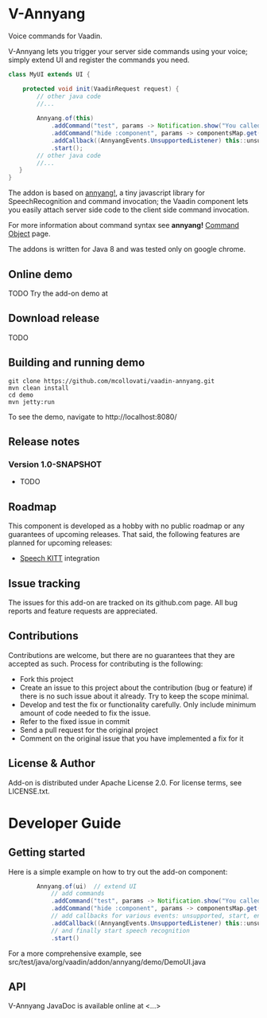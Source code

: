 # V-Annyang

Voice commands for Vaadin.
 
V-Annyang lets you trigger your server side commands using your voice; 
simply extend UI and register the commands you need.
   
```java
class MyUI extends UI {

    protected void init(VaadinRequest request) {
        // other java code
        //...   
        
        Annyang.of(this)
            .addCommand("test", params -> Notification.show("You called test command"))
            .addCommand("hide :component", params -> componentsMap.get(params[0]).setVisible(false))
            .addCallback((AnnyangEvents.UnsupportedListener) this::unsupportedFeature)
            .start();
        // other java code
        //...   
   }
}
```

The addon is based on [annyang!](https://www.talater.com/annyang/), a tiny javascript library for SpeechRecognition
and command invocation; the Vaadin component lets you easily attach server side code to the client side command invocation.

For more information about command syntax see **annyang!** 
[Command Object](https://github.com/TalAter/annyang/blob/master/docs/README.md#commands-object) page. 


The addons is written for Java 8 and was tested only on google chrome.


## Online demo

TODO
Try the add-on demo at <url of the online demo>

## Download release

TODO

## Building and running demo

```
git clone https://github.com/mcollovati/vaadin-annyang.git
mvn clean install
cd demo
mvn jetty:run
```

To see the demo, navigate to http://localhost:8080/
 
## Release notes

### Version 1.0-SNAPSHOT
- TODO

## Roadmap

This component is developed as a hobby with no public roadmap or any guarantees of upcoming releases. 
That said, the following features are planned for upcoming releases:

- [Speech KITT](https://github.com/TalAter/SpeechKITT) integration


## Issue tracking

The issues for this add-on are tracked on its github.com page. All bug reports and feature requests are appreciated. 

## Contributions

Contributions are welcome, but there are no guarantees that they are accepted as such. Process for contributing is the following:
- Fork this project
- Create an issue to this project about the contribution (bug or feature) if there is no such issue about it already. Try to keep the scope minimal.
- Develop and test the fix or functionality carefully. Only include minimum amount of code needed to fix the issue.
- Refer to the fixed issue in commit
- Send a pull request for the original project
- Comment on the original issue that you have implemented a fix for it

## License & Author

Add-on is distributed under Apache License 2.0. For license terms, see LICENSE.txt.

# Developer Guide

## Getting started

Here is a simple example on how to try out the add-on component:

```java
        Annyang.of(ui)  // extend UI
            // add commands
            .addCommand("test", params -> Notification.show("You called test command"))
            .addCommand("hide :component", params -> componentsMap.get(params[0]).setVisible(false))
            // add callbacks for various events: unsupported, start, end, error, ...
            .addCallback((AnnyangEvents.UnsupportedListener) this::unsupportedFeature)
            // and finally start speech recognition
            .start()
```

For a more comprehensive example, see src/test/java/org/vaadin/addon/annyang/demo/DemoUI.java

## API

V-Annyang JavaDoc is available online at <...>
